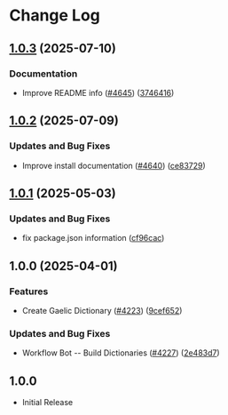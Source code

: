# Change Log

## [1.0.3](https://github.com/streetsidesoftware/cspell-dicts/compare/@cspell/dict-gd@1.0.2...@cspell/dict-gd@1.0.3) (2025-07-10)


### Documentation

* Improve README info ([#4645](https://github.com/streetsidesoftware/cspell-dicts/issues/4645)) ([3746416](https://github.com/streetsidesoftware/cspell-dicts/commit/37464162c8df11283e896a901995c50c7805324a))

## [1.0.2](https://github.com/streetsidesoftware/cspell-dicts/compare/@cspell/dict-gd@1.0.1...@cspell/dict-gd@1.0.2) (2025-07-09)


### Updates and Bug Fixes

* Improve install documentation ([#4640](https://github.com/streetsidesoftware/cspell-dicts/issues/4640)) ([ce83729](https://github.com/streetsidesoftware/cspell-dicts/commit/ce837295163125b6ff57494d9de1609edc6204e6))

## [1.0.1](https://github.com/streetsidesoftware/cspell-dicts/compare/@cspell/dict-gd@1.0.0...@cspell/dict-gd@1.0.1) (2025-05-03)


### Updates and Bug Fixes

* fix package.json information ([cf96cac](https://github.com/streetsidesoftware/cspell-dicts/commit/cf96cace738432c4fb006460f5ca0f1b79e38a8b))

## 1.0.0 (2025-04-01)


### Features

* Create Gaelic Dictionary ([#4223](https://github.com/streetsidesoftware/cspell-dicts/issues/4223)) ([9cef652](https://github.com/streetsidesoftware/cspell-dicts/commit/9cef6521982daf079651545c9e278a57c4fa7d47))


### Updates and Bug Fixes

* Workflow Bot -- Build Dictionaries ([#4227](https://github.com/streetsidesoftware/cspell-dicts/issues/4227)) ([2e483d7](https://github.com/streetsidesoftware/cspell-dicts/commit/2e483d7e9a7f030e124bb7f1cde620f57c26b57f))

## 1.0.0

- Initial Release
